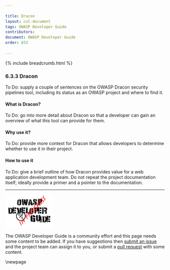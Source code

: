 ```yaml
---

title: Dracon
layout: col-document
tags: OWASP Developer Guide
contributors:
document: OWASP Developer Guide
order: 833

---
```


{% include breadcrumb.html %}

### 6.3.3 Dracon

To Do: supply a couple of sentences on the OWASP Dracon security pipelines tool,
including its status as an OWASP project and where to find it.

#### What is Dracon?

To Do: go into more detail about Dracon so that a developer
can gain an overview of what this tool can provide for them.

#### Why use it?

To Do: provide more context for Dracon that allows developers to determine whether to use it in their project.

#### How to use it

To Do: give a brief outline of how Dracon provides value for a web application development team.
Do not repeat the project documentation itself; ideally provide a primer and a pointer to the documentation.

----

![Developer Guide](../../assets/images/dg_wip.png "OWASP Developer Guide")

The OWASP Developer Guide is a community effort and this page needs some content to be added.
If you have suggestions then [submit an issue][issue080303] and the project team can assign it to you,
or submit a [pull request][pr] with some content.

[issue080303]: https://github.com/OWASP/www-project-developer-guide/issues/new?labels=enhancement&template=request.md&title=Update:%2008-verification/03-frameworks/03-dracon
[pr]: https://github.com/OWASP/www-project-developer-guide/pulls

\newpage

